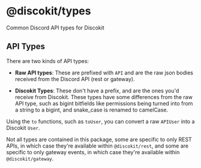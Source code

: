 # @discokit/types

Common Discord API types for Discokit

## API Types

There are two kinds of API types:

- **Raw API types**: These are prefixed with `API` and are the raw json bodies
  received from the Discord API (rest or gateway).

- **Discokit Types**: These don't have a prefix, and are the ones you'd receive
  from Discokit. These types have some differences from the raw API type, such
  as bigint bitfields like permissions being turned into from a string to a bigint,
  and snake_case is renamed to camelCase.

Using the `to` functions, such as `toUser`, you can convert a raw `APIUser` into
a Discokit `User`.

Not all types are contained in this package, some are specific to only REST APIs,
in which case they're available within `@discokit/rest`, and some are specific
to only gateway events, in which case they're available within `@discokit/gateway`.
